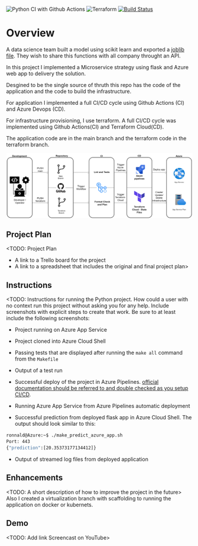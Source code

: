 ![Python CI with Github Actions](https://github.com/rrm86/Agile_ML_Engineer/workflows/Python%20application%20test%20with%20Github%20Actions/badge.svg)
![Terraform](https://github.com/rrm86/Agile_ML_Engineer/workflows/Terraform/badge.svg?branch=terraform)
[![Build Status](https://dev.azure.com/ronnaldmachado0697/Agile_ML_Engineer/_apis/build/status/rrm86.Agile_ML_Engineer?branchName=main)](https://dev.azure.com/ronnaldmachado0697/Agile_ML_Engineer/_build/latest?definitionId=3&branchName=main)
# Overview

A data science team built a model using scikit learn and exported a [joblib file](https://scikit-learn.org/stable/modules/model_persistence.html). They wish to share this functions with all company throught an API.

In this project I implemented a Microservice strategy using flask and Azure web app to delivery the solution.

Desgined to be the single source of thruth this repo has the code of the application and the code to build the infrastructure.

For application I implemented a full CI/CD cycle using Github Actions (CI) and Azure Devops (CD). 

For infrastructure provisioning, I use terraform. A full CI/CD cycle was implemented using Github Actions(CI) and Terraform Cloud(CD).

The application code are in the main branch and the terraform code in the terraform branch.

![Diagram](img/diagram.png)


## Project Plan
<TODO: Project Plan

* A link to a Trello board for the project
* A link to a spreadsheet that includes the original and final project plan>

## Instructions


<TODO:  Instructions for running the Python project.  How could a user with no context run this project without asking you for any help.  Include screenshots with explicit steps to create that work. Be sure to at least include the following screenshots:

* Project running on Azure App Service

* Project cloned into Azure Cloud Shell

* Passing tests that are displayed after running the `make all` command from the `Makefile`

* Output of a test run

* Successful deploy of the project in Azure Pipelines.  [official documentation should be referred to and double checked as you setup CI/CD](https://docs.microsoft.com/en-us/azure/devops/pipelines/ecosystems/python-webapp?view=azure-devops).

* Running Azure App Service from Azure Pipelines automatic deployment

* Successful prediction from deployed flask app in Azure Cloud Shell. 
The output should look similar to this:

```bash
ronnald@Azure:~$ ./make_predict_azure_app.sh
Port: 443
{"prediction":[20.35373177134412]}
```

* Output of streamed log files from deployed application

> 

## Enhancements

<TODO: A short description of how to improve the project in the future>
Also I created a virtualization branch with scaffolding to running the application on docker or kubernets.

## Demo 

<TODO: Add link Screencast on YouTube>